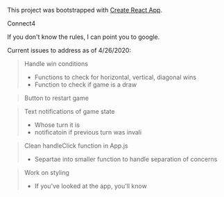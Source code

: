 This project was bootstrapped with [Create React App](https://github.com/facebook/create-react-app).

Connect4

If you don't know the rules, I can point you to google.

Current issues to address as of 4/26/2020:
> Handle win conditions
> - Functions to check for horizontal, vertical, diagonal wins
> - Function to check if game is a draw

> Button to restart game

> Text notifications of game state
> - Whose turn it is
> - notificatoin if previous turn was invali

> Clean handleClick function in App.js
> - Separtae into smaller function to handle separation of concerns

> Work on styling
> - If you've looked at the app, you'll know


